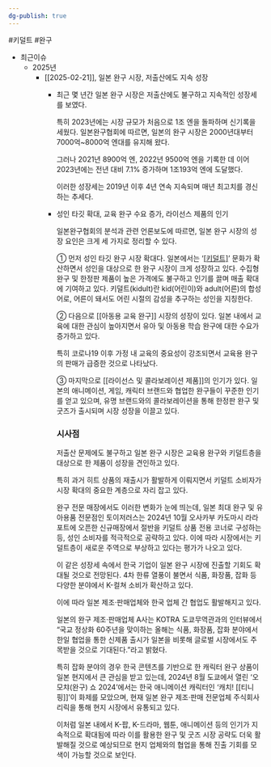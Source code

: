```yaml
---
dg-publish: true
---
```

#키덜트 #완구 


- 최근이슈
	- 2025년
		- [[2025-02-21]], 일본 완구 시장, 저출산에도 지속 성장
			- 최근 몇 년간 일본 완구 시장은 저출산에도 불구하고 지속적인 성장세를 보였다. 
			  
			  특히 2023년에는 시장 규모가 처음으로 1조 엔을 돌파하며 신기록을 세웠다. 일본완구협회에 따르면, 일본의 완구 시장은 2000년대부터 7000억~8000억 엔대를 유지해 왔다. 
			  
			  그러나 2021년 8900억 엔, 2022년 9500억 엔을 기록한 데 이어 2023년에는 전년 대비 7.1% 증가하며 1조193억 엔에 도달했다. 
			  
			  이러한 성장세는 2019년 이후 4년 연속 지속되며 매년 최고치를 경신하는 추세다.
			  
			- 성인 타깃 확대, 교육 완구 수요 증가, 라이선스 제품의 인기  
			  
			  일본완구협회의 분석과 관련 언론보도에 따르면, 일본 완구 시장의 성장 요인은 크게 세 가지로 정리할 수 있다. 
			  
			  ① 먼저 성인 타깃 완구 시장 확대다. 일본에서는 ‘[[키덜트]](Kidult)’ 문화가 확산하면서 성인을 대상으로 한 완구 시장이 크게 성장하고 있다. 수집형 완구 및 한정판 제품이 높은 가격에도 불구하고 인기를 끌며 매출 확대에 기여하고 있다. 키덜트(kidult)란 kid(어린이)와 adult(어른)의 합성어로, 어른이 돼서도 어린 시절의 감성을 추구하는 성인을 지칭한다.
			  
			  ② 다음으로 [[아동용 교육 완구]] 시장의 성장이 있다. 일본 내에서 교육에 대한 관심이 높아지면서 유아 및 아동용 학습 완구에 대한 수요가 증가하고 있다. 
			  
			  특히 코로나19 이후 가정 내 교육의 중요성이 강조되면서 교육용 완구의 판매가 급증한 것으로 나타났다. 
			  
			  ③ 마지막으로 [[라이선스 및 콜라보레이션 제품]]의 인기가 있다. 일본의 애니메이션, 게임, 캐릭터 브랜드와 협업한 완구들이 꾸준한 인기를 얻고 있으며, 유명 브랜드와의 콜라보레이션을 통해 한정판 완구 및 굿즈가 출시되며 시장 성장을 이끌고 있다.
			  
			  ### 시사점
			  
			  저출산 문제에도 불구하고 일본 완구 시장은 교육용 완구와 키덜트층을 대상으로 한 제품이 성장을 견인하고 있다. 
			  
			  특히 과거 히트 상품의 재출시가 활발하게 이뤄지면서 키덜트 소비자가 시장 확대의 중요한 계층으로 자리 잡고 있다. 
			  
			  완구 전문 매장에서도 이러한 변화가 눈에 띄는데, 일본 최대 완구 및 유아용품 전문점인 토이저러스는 2024년 10월 오사카부 카도마시 라라포트에 오픈한 신규매장에서 절반을 키덜트 상품 전용 코너로 구성하는 등, 성인 소비자를 적극적으로 공략하고 있다. 이에 따라 시장에서는 키덜트층이 새로운 주역으로 부상하고 있다는 평가가 나오고 있다.  
			  
			  이 같은 성장세 속에서 한국 기업이 일본 완구 시장에 진출할 기회도 확대될 것으로 전망된다. 4차 한류 열풍이 불면서 식품, 화장품, 잡화 등 다양한 분야에서 K-컬쳐 소비가 확산하고 있다. 
			  
			  이에 따라 일본 제조·판매업체와 한국 업체 간 협업도 활발해지고 있다. 
			  
			  일본의 완구 제조·판매업체 A사는 KOTRA 도쿄무역관과의 인터뷰에서 “국교 정상화 60주년을 맞이하는 올해는 식품, 화장품, 잡화 분야에서 한일 협업을 통한 신제품 출시가 일본을 비롯해 글로벌 시장에서도 주목받을 것으로 기대된다.”라고 밝혔다. 
			  
			  특히 잡화 분야의 경우 한국 콘텐츠를 기반으로 한 캐릭터 완구 상품이 일본 현지에서 큰 관심을 받고 있는데, 2024년 8월 도쿄에서 열린 ‘오모챠(완구) 쇼 2024’에서는 한국 애니메이션 캐릭터인 ‘캐치! [[티니핑]]’이 화제를 모았으며, 현재 일본 완구 제조·판매 전문업체 주식회사 리릭을 통해 현지 시장에서 유통되고 있다. 
			  
			  이처럼 일본 내에서 K-팝, K-드라마, 웹툰, 애니메이션 등의 인기가 지속적으로 확대됨에 따라 이를 활용한 완구 및 굿즈 시장 공략도 더욱 활발해질 것으로 예상되므로 현지 업체와의 협업을 통해 진출 기회를 모색이 가능할 것으로 보인다.